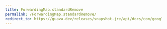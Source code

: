 ```yaml
---
title: ForwardingMap.standardRemove
permalink: /ForwardingMap.standardRemove/
redirect_to: https://guava.dev/releases/snapshot-jre/api/docs/com/google/common/collect/ForwardingMap.html#standardRemove-java.lang.Object-
---
```

